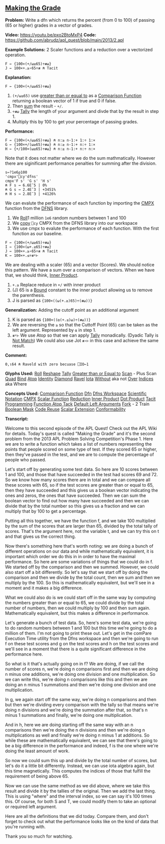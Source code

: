 ## [Making the Grade](https://problems.tryapl.org/psets/2013.html?goto=P2_Making_The_Grade)

**Problem:** Write a dfn which returns the percent (from 0 to 100) of passing (65 or higher) grades in a vector of grades.

**Video:** https://youtu.be/pxo2BtoMxP4
**Code:** https://github.com/abrudz/apl_quest/blob/main/2013/2.apl

**Example Solutions:**
2 Scaler functions and a reduction over a vectorized operation. 
```APL
F ← {100×(+/⍵≥65)÷≢⍵}
J ← 100×+.≥∘65÷≢ ⍝ Tacit
```

**Explanation:**
```APL
F ← {100×(+/⍵≥65)÷≢⍵}
```

1.  `(+/⍵≥65)` use [greater than or equal to](https://aplwiki.com/wiki/Greater_than_or_Equal_to) as a [Comparison Function](https://aplwiki.com/wiki/Comparison_function) returning a boolean vector of 1 if true and 0 if false. 
2. Then [sum](https://aplwiki.com/wiki/Reduce) the result - `+/`. 
3. `÷≢⍵`  [Tally](https://aplwiki.com/wiki/Tally) the length of your argument and divde that by the result in step 1. 
4. Multiply this by 100 to get your percentage of passing grades. 

**Performance:**
```APL
F ← {100×(+/⍵≥65)÷≢⍵} ⍝ n:≥ n-1:+ 1:÷ 1:×
G ← {100×+/(⍵≥65)÷≢⍵} ⍝ n:≥ n-1:+ n:÷ 1:×
H ← {+/100×(⍵≥65)÷≢⍵} ⍝ n:≥ n-1:+ n:÷ n:×
```
Note that it does not matter where we do the sum mathmatically. However there are siginificant performance penalties for summing after the division.

```APL
s←?1e6⍴100
'cmpx'⎕cy'dfns'
cmpx'F s' 'G s' 'H s'
⍝ F s → 6.6E¯5 | 0%
⍝ G s → 2.4E¯3 | +3451%
⍝ H s → 2.8E¯3 | +4126% 
```
We can evalute the performance of each function by importing the [CMPX](http://dfns.dyalog.com/n_cmpx.htm) function from the [DFNS](http://dfns.dyalog.com/n_contents.htm) library. 
1.  We [Roll](https://aplwiki.com/wiki/Roll)1 million `1e6` random numbers between 1 and 100
2.  We [copy](http://help.dyalog.com/latest/Content/Language/System%20Functions/cy.htm) `⎕cy` CMPX from the DFNS library into our workspace
3.  We use cmpx to evalute the performance of each function. With the first function as our baseline. 
```APL
F ← {100×(+/⍵≥65)÷≢⍵}
I ← {100×(⍵+.≥65)÷≢⍵}
J ← 100×+.≥∘65÷≢ ⍝ Tacit
K ← 100×+.≤÷≢⍤⊢
```

We are dealing with a scaler (65) and a vector (Scores). We should notice this pattern. We have a sum over a comparison of vectors. When we have that, we should think, [Inner Product](https://aplwiki.com/wiki/Inner_Product). 

1.  `+.≥`  Replace reduce in `+/` with inner product
2. (J) 65 is a [Bound](https://aplwiki.com/wiki/Bind) constant to the inner product allowing us to remove the parenthesis.
3. J is parsed as `{100×((⍵(+.≥)65)÷(≢⍵))}`

**Generalization:** Adding the cutoff point as an additional argument
1. K is parsed as `{100×((⍺(+.≤)⍵)÷(≢⍵))}` 
2. We are reversing the `≥` so that the Cuttoff Point (65) can be taken as the left argument. Represented by `⍺` in step 1. 
3. `≢⍤⊢` We use Atop so that we can apply [Tally](https://aplwiki.com/wiki/Tally) monadically. (Dyadic Tally is [Not Match](https://aplwiki.com/wiki/Not_Match)) We could also use Jot `≢∘⊢` in this case and achieve the same result. 


**Comment:** 
```APL
0,⍳64 ⍝ Raveld with zero becuase ⎕IO←1
```

**Glyphs Used:**
[Roll](https://aplwiki.com/wiki/Roll)
[Reshape](https://aplwiki.com/wiki/Reshape)
[Tally](https://aplwiki.com/wiki/Tally)
[Greater than or Equal to](https://aplwiki.com/wiki/Greater_than_or_Equal_to)
[Scan](https://aplwiki.com/wiki/Scan) - Plus Scan
[Quad](https://aplwiki.com/wiki/Quad_name)
[Bind](https://aplwiki.com/wiki/Bind)
[Atop](https://aplwiki.com/wiki/Atop_(operator))
[Identity](https://aplwiki.com/wiki/Identity)
[Diamond](https://aplwiki.com/wiki/Statement_Separator)
[Ravel](https://aplwiki.com/wiki/Ravel)
[Iota](https://aplwiki.com/wiki/Index_Generator)
[Without](https://aplwiki.com/wiki/Without) aka not
[Over](https://aplwiki.com/wiki/Over)
[Indices](https://aplwiki.com/wiki/Indices) aka Where

**Concepts Used:**
[Comparison Function](https://aplwiki.com/wiki/Comparison_function)
[Dfn](https://aplwiki.com/wiki/Dfn)
[Dfns Workspace](https://aplwiki.com/wiki/Dfns_workspace)
[Scientific Notation](https://mastering.dyalog.com/Data-and-Variables.html#data-and-variables-representation-of-numbers)
[CMPX](http://dfns.dyalog.com/n_cmpx.htm)
[Scalar Function](https://aplwiki.com/wiki/Scalar_function)
[Reduction](https://aplwiki.com/wiki/Reduce)
[Inner Product](https://aplwiki.com/wiki/Inner_Product)
[Dot Product](https://en.wikipedia.org/wiki/Dot_product)
[Tacit Programming](https://aplwiki.com/wiki/Tacit_programming)
[Function Atop Tack](https://mastering.dyalog.com/Tacit-Programming.html?highlight=atop#function-atop-tack)
[Default Left Arguments](https://aplwiki.com/wiki/Dfn#Default_left_arguments)
[Fork](https://aplwiki.com/wiki/Train#2-trains) - 2 Train
[Boolean Mask](https://aplwiki.com/wiki/Boolean)
[Code Reuse](https://en.wikipedia.org/wiki/Code_reuse)
[Scalar Extension](https://aplwiki.com/wiki/Scalar_extension)
[Conformability](https://aplwiki.com/wiki/Conformability)

**Transcript:**

Welcome to this second episode of the APL Quest! Check out the APL Wiki for details. Today's quest is called "Making the Grade" and it's the second problem from the 2013 APL Problem Solving Competition's Phase 1. Here we are to write a function which takes a list of numbers representing the points that people scored on some type of test. If they scored 65 or higher, then they've passed in the test, and we are to compute the percentage of people who passed. 

Let's start off by generating some test data. So here are 10 scores between 1 and 100, and those that have succeeded in the test had scores 69 and 72. So we know how many scores there are in total and we can compare all these scores with 65, so if the test scores are greater than or equal to 65, then they have succeeded and this gives us a boolean vector indicating the ones and zeros, the ones that have succeeded. Then we can sum the boolean vector to find out how many have succeeded and then we can divide that by the total number so this gives us a fraction and we can multiply that by 100 to get a percentage. 

Putting all this together, we have the function f, and we take 100 multiplied by the sum of the scores that are larger than 65, divided by the total tally of scores. That's the argument here, not the variable t, and we can try this on t and that gives us the correct thing. 

Now there's something here that's worth noting: we are doing a bunch of different operations on our data and while mathematically equivalent, it is important which order we do this in in order to have the maximal performance. So here are some variations of things that we could do in f. We started off by the comparison and then we summed. However, we could also start off a bit differently. So let's say that we start off by doing the comparison and then we divide by the total count, then we sum and then we multiply by the 100. So this is mathematically equivalent, but we'll see in a moment and it makes a big difference. 

What we could also do is we could start off in the same way by computing the numbers greater than or equal to 65, we could divide by the total number of numbers, then we could multiply by 100 and then sum again. Mathematically equivalent, but this makes a difference in performance. 

Let's generate a bunch of test data. So, here's some test data, we're going to do random numbers between 1 and 100 but this time we're going to do a million of them. I'm not going to print these out. Let's get in the comPare Execution Time utility from the Dfns workspace and then we're going to run f on these test scores and g on the test scores and h on the test scores and we'll see in a moment that there is a quite significant difference in the performance here. 

So what is it that's actually going on in f? We are doing, if we call the number of scores n, we're doing n comparisons first and then we are doing n minus one additions, we're doing one division and one multiplication. So we can write this, we're doing n comparisons like this and then we are doing an n minus 1 summations and then we're doing one division and one multiplication. 

In g, we again start off the same way, we're doing n comparisons and then but then we're dividing every comparison with the tally so that means we're doing n divisions and we're doing the summation after that, so that's n minus 1 summations and finally, we're doing one multiplication. 

And in h, here we are doing starting off the same way with an n comparisons then we're doing the n divisions and then we're doing n multiplications as well and finally we're doing n minus 1 at additions. So while these are mathematically equivalent, we can see that there's going to be a big difference in the performance and indeed, f is the one where we're doing the least amount of work. 

So now we could sum this up and divide by the total number of scores, but let's do it a little bit differently. Instead, we can use iota algebra again, but this time magnetically. This computes the indices of those that fulfill the requirement of being above 65.

Now we can use the same method as we did above, where we take this result and divide it by the tallies of the original. Then we add the last thing. This is using "where" and the interval index, so we can say it's 100 times this. Of course, for both S and T, we could modify them to take an optional or required left argument.

Here are all the definitions that we did today. Compare them, and don't forget to check out what the performance looks like on the kind of data that you're running with.

Thank you so much for watching.


